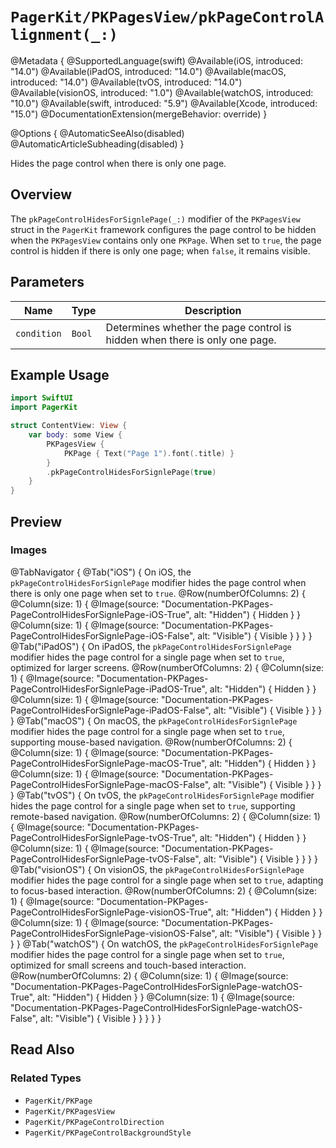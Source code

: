 # ``PagerKit/PKPagesView/pkPageControlAlignment(_:)``

@Metadata {
    @SupportedLanguage(swift)
    @Available(iOS, introduced: "14.0")
    @Available(iPadOS, introduced: "14.0")
    @Available(macOS, introduced: "14.0")
    @Available(tvOS, introduced: "14.0")
    @Available(visionOS, introduced: "1.0")
    @Available(watchOS, introduced: "10.0")
    @Available(swift, introduced: "5.9")
    @Available(Xcode, introduced: "15.0")
    @DocumentationExtension(mergeBehavior: override)
}

@Options {
    @AutomaticSeeAlso(disabled)
    @AutomaticArticleSubheading(disabled)
}

Hides the page control when there is only one page.

## Overview

The `pkPageControlHidesForSignlePage(_:)` modifier of the `PKPagesView` struct in the `PagerKit` framework configures the page control to be hidden when the `PKPagesView` contains only one `PKPage`. When set to `true`, the page control is hidden if there is only one page; when `false`, it remains visible.

## Parameters

| Name | Type | Description |
|------|------|-------------|
| `condition` | `Bool` | Determines whether the page control is hidden when there is only one page. |

## Example Usage

```swift
import SwiftUI
import PagerKit

struct ContentView: View {
    var body: some View {
        PKPagesView {
            PKPage { Text("Page 1").font(.title) }
        }
        .pkPageControlHidesForSignlePage(true)
    }
}
```

## Preview

### Images

@TabNavigator {
    @Tab("iOS") {
        On iOS, the `pkPageControlHidesForSignlePage` modifier hides the page control when there is only one page when set to `true`.
        @Row(numberOfColumns: 2) {
            @Column(size: 1) {
                @Image(source: "Documentation-PKPages-PageControlHidesForSignlePage-iOS-True", alt: "Hidden") {
                    Hidden
                }
            }
            @Column(size: 1) {
                @Image(source: "Documentation-PKPages-PageControlHidesForSignlePage-iOS-False", alt: "Visible") {
                    Visible
                }
            }
        }
    }
    @Tab("iPadOS") {
        On iPadOS, the `pkPageControlHidesForSignlePage` modifier hides the page control for a single page when set to `true`, optimized for larger screens.
        @Row(numberOfColumns: 2) {
            @Column(size: 1) {
                @Image(source: "Documentation-PKPages-PageControlHidesForSignlePage-iPadOS-True", alt: "Hidden") {
                    Hidden
                }
            }
            @Column(size: 1) {
                @Image(source: "Documentation-PKPages-PageControlHidesForSignlePage-iPadOS-False", alt: "Visible") {
                    Visible
                }
            }
        }
    }
    @Tab("macOS") {
        On macOS, the `pkPageControlHidesForSignlePage` modifier hides the page control for a single page when set to `true`, supporting mouse-based navigation.
        @Row(numberOfColumns: 2) {
            @Column(size: 1) {
                @Image(source: "Documentation-PKPages-PageControlHidesForSignlePage-macOS-True", alt: "Hidden") {
                    Hidden
                }
            }
            @Column(size: 1) {
                @Image(source: "Documentation-PKPages-PageControlHidesForSignlePage-macOS-False", alt: "Visible") {
                    Visible
                }
            }
        }
    }
    @Tab("tvOS") {
        On tvOS, the `pkPageControlHidesForSignlePage` modifier hides the page control for a single page when set to `true`, supporting remote-based navigation.
        @Row(numberOfColumns: 2) {
            @Column(size: 1) {
                @Image(source: "Documentation-PKPages-PageControlHidesForSignlePage-tvOS-True", alt: "Hidden") {
                    Hidden
                }
            }
            @Column(size: 1) {
                @Image(source: "Documentation-PKPages-PageControlHidesForSignlePage-tvOS-False", alt: "Visible") {
                    Visible
                }
            }
        }
    }
    @Tab("visionOS") {
        On visionOS, the `pkPageControlHidesForSignlePage` modifier hides the page control for a single page when set to `true`, adapting to focus-based interaction.
        @Row(numberOfColumns: 2) {
            @Column(size: 1) {
                @Image(source: "Documentation-PKPages-PageControlHidesForSignlePage-visionOS-True", alt: "Hidden") {
                    Hidden
                }
            }
            @Column(size: 1) {
                @Image(source: "Documentation-PKPages-PageControlHidesForSignlePage-visionOS-False", alt: "Visible") {
                    Visible
                }
            }
        }
    }
    @Tab("watchOS") {
        On watchOS, the `pkPageControlHidesForSignlePage` modifier hides the page control for a single page when set to `true`, optimized for small screens and touch-based interaction.
        @Row(numberOfColumns: 2) {
            @Column(size: 1) {
                @Image(source: "Documentation-PKPages-PageControlHidesForSignlePage-watchOS-True", alt: "Hidden") {
                    Hidden
                }
            }
            @Column(size: 1) {
                @Image(source: "Documentation-PKPages-PageControlHidesForSignlePage-watchOS-False", alt: "Visible") {
                    Visible
                }
            }
        }
    }
}

## Read Also

### Related Types
- ``PagerKit/PKPage``
- ``PagerKit/PKPagesView``
- ``PagerKit/PKPageControlDirection``
- ``PagerKit/PKPageControlBackgroundStyle``
